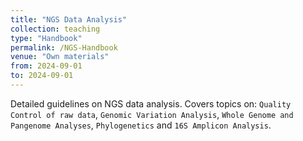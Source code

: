 ```yaml
---
title: "NGS Data Analysis"
collection: teaching
type: "Handbook"
permalink: /NGS-Handbook
venue: "Own materials"
from: 2024-09-01
to: 2024-09-01
---
```


Detailed guidelines on NGS data analysis. Covers topics on: `Quality Control of raw data`, `Genomic Variation Analysis`, `Whole Genome and Pangenome Analyses`, `Phylogenetics` and `16S Amplicon Analysis`.